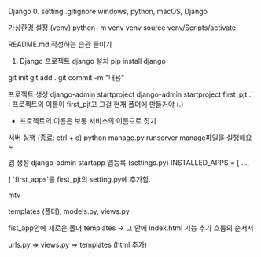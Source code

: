 Django
0. setting
.gitignore
windows, python, macOS, Django

가상환경 설정 (venv)
python -m venv venv source venv/Scripts/activate

README.md 작성하는 습관 들이기
1. Django 프로젝트
django 설치
pip install django

git init
git add .
git commit -m "내용"

프로젝트 생성
django-admin startproject <pjt-name> <path>
django-admin startproject first_pjt .` : 프로젝트의 이름이 first_pjt고 그걸 현재 폴더에 만들거야 (.)
- 프로젝트의 이름은 보통 서비스의 이름으로 짓기

서버 실행 (종료: ctrl + c)
python manage.py runserver
manage파일을 실행해요~

앱 생성
django-admin startapp <app-name>
앱등록 (settings.py)
INSTALLED_APPS = [
    ...,

]
`first_apps'를 first_pjt의 setting.py에 추가함.

mtv

templates (폴더), models.py, views.py

fist_app안에 새로운 폴더 templates -> 그 안에 index.html
기능 추가 흐름의 순서서

urls.py => views.py => templates (html 추가)
